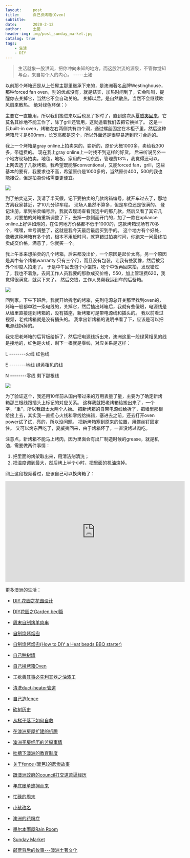 ```yaml
---
layout:     post
title:      自己换烤箱(Oven)
subtitle:   
date:       2020-2-12
author:     土猪
header-img: img/post_sunday_market.jpg
catalog: true
tags:
    - 生活
    - DIY
---
```


> 生活就象一股洪流，把你冲向未知的地方，而这股洪流的源泉，不管你觉知与否，来自每个人的内心。 
> -----土猪


以前那个烤箱还是从上任屋主那里继承下来的，是澳洲著名品牌Westinghouse，那种forced fan oven，别的优点没有，就是结实，加热时间到了，它会叫叫，提醒你去关掉它，当然它不会自动关的。 关掉以后，是自然散热，当然不会继续吹风扇来散热。 绝对绿色环保：）



主要它一直能用，所以我们搬进来以后也忍了多时了，直到这次从[夏威夷回来](http://livinginau.life/2020/01/31/%E7%BE%8E%E5%9B%BD%E5%A4%8F%E5%A8%81%E5%A4%B7%E6%B8%B8%E8%AE%B0/)，它莫名其妙地不能工作了，除了grill还管用，这就逼着我们去把它换掉了。 这是一只built-in oven，烤箱左右两侧共有四个洞，通过螺丝固定在木柜子里，然后这种烤箱尺寸是600mm，长宽高都是这个，所以外面还是很容易选到尺寸合适的。 




我上一个烤箱是gray online上拍卖来的，崭新的，原价大概1000多，卖给我300多，带运费的。 现在我上gray online上一时找不到这样的好货。 后来听说另外一个地方现场拍卖，地毯，地板，家用的一切东西，管理费13%，我觉得还可以，上网去选了几款烤箱，我希望既能够conventional，又能forced fan，grill，这些基本的要有，我要求也不高，希望原价是1000多的，当然原价400，500的我也能接受，但是拍卖价格需要更便宜。 

![](https://cdn.productreview.com.au/resize/listing-picture/d99aa43a-f98d-3cc6-b046-ae3f00d3e4e1?width=1200&height=630&withoutEnlargement=true)




到了拍卖这天，我请了半天假，记下要拍卖的几款烤箱编号，就开车过去了，那地方离我家甚近，才10几分钟车程。 现场人虽然不算多，但是车位还是很满的。 登记注册，拿到拍卖编号后，我就去现场查看我选中的那几款，然后又看了其它几款，对要拍的烤箱重新调整了下，去掉一款侧面开门的，加了一款在apliance online上好评如潮的，在任何地方价格都不低于1000的，这款烤箱现场有70多个，嘿嘿，幸亏调整了，这就是我今天最后最后买到手的。  这个地方有个好处，像我这种烤箱有多个的，根本不用赶时间，就算错过拍卖时间，你跑来一问最终拍卖成交价格，满意了，你就买一个。 




我上午本来想拍卖的几个烤箱，后来都没出价，一个原因是起价太高，另一个原因是其中有个烤箱warranty 只有三个月，而且没有包装，让我有些犹豫，然后被另外个印度人拍走了。 于是中午回去包个小馄饨，吃个中饭再回来拍，发现错过了，我也不着急，去问工作人员我要的那款成交价格，550，加上管理费620，我觉得很满意，就买下来了。 然后交钱，工作人员帮我运到车的后备箱。 



![](https://n.sinaimg.cn/sinacn20191219ac/281/w640h441/20191219/f7f5-ikvenfu2916121.jpg)





回到家，下午下班后，我就开始拆老的烤箱，先到电源总开关那里找到oven的，烤箱一般都单独一条电线的，关掉它，然后抽出烤箱后，我就有些傻眼，电源线是从墙里直接连到烤箱的，没有插座，新烤箱可是带电源线和插头的。 我以前看过视频，老式烤箱就是没有插头的。 我拿出新烤箱的说明书看了下，应该是可以把电源线拆掉的。 




我先把老烤箱的后背板给拆了，然后把电源线拆出来，澳洲这里一般绿黄相见的线是接地的，红色是火线，剩下一根就是零线，对应关系是这样：


L --------火线   红色线

E --------地线   绿黄相见的线

N --------零线   剩下那根线



![](https://i.pinimg.com/originals/c0/2f/01/c02f01a80c5d8b43ba4aaa7bbe1d71b1.jpg)

为了验证这个，我还用10年前从国内带过来的万用表量了量，主要为了确定新烤箱那三根线跟插头上标记的对应关系。 这样我就把老烤箱给搬出来了，一个字，“重”，所以我跟太太两个人抬。 把新烤箱的自带电源线给拆了，把墙里那根给接上去，其实我一直担心火线和零线给搞错，塞进去之前，还去打开oven power试了试，亮的，所以没问题。 把新烤箱塞到原来的位置，用螺丝钉固定住。 又可以烤东西吃了，夏威夷回来，由于烤箱坏了，一直没烤过肉吃。 



注意点，新烤箱不能马上烤肉，因为里面会有出厂制造时候的grease，就是机油，需要做两件事情：

1. 把里面的烤架取出来，用清洁剂清洗；
2. 把温度调到最大，然后烤上半个小时，把里面的机油烧掉。


网上这段视频看过，应该自己可以换烤箱了：


<iframe width="560" height="315" src="https://www.youtube.com/embed/w3YZ04s146c" frameborder="0" allow="accelerometer; autoplay; encrypted-media; gyroscope; picture-in-picture" allowfullscreen></iframe>






更多澳洲的生活：

- [DIY 花园之花园设计](http://livinginau.life/2020/03/30/diy-garden-design/)

- [DIY花园之Garden bed篇](http://livinginau.life/2020/04/17/diy-garden-bed/)

- [周末自制烤羊肉串](http://livinginau.life/2014/03/03/%E5%91%A8%E6%9C%AB%E8%87%AA%E5%88%B6%E7%83%A4%E7%BE%8A%E8%82%89%E4%B8%B2/)

- [自制烧烤烟囱](http://livinginau.life/2014/02/20/%E8%87%AA%E5%88%B6%E7%83%A7%E7%83%A4%E7%83%9F%E5%9B%B1/)

- [自制烧烤烟囱(How to DIY a Heat beads BBQ starter)](https://steemit.com/life/@chenlocus/how-to-diy-a-heat-beads-bbq-starter)

- [自己种树墙](http://livinginau.life/2020/03/10/%E8%87%AA%E5%B7%B1%E7%A7%8D%E6%A0%91%E5%A2%99/)

- [自己换烤箱Oven](http://livinginau.life/2020/02/12/%E8%87%AA%E5%B7%B1%E6%8D%A2oven/)

- [工欲善其事必先利其器之油漆工](http://livinginau.life/2020/04/13/%E5%B7%A5%E6%AC%B2%E5%96%84%E5%85%B6%E4%BA%8B%E5%BF%85%E5%85%88%E5%88%A9%E5%85%B6%E5%99%A8%E4%B9%8B%E6%B2%B9%E6%BC%86%E5%B7%A5/)

- [清洗duct-heater管道](http://livinginau.life/2020/04/08/%E8%87%AA%E5%B7%B1%E5%8A%A8%E6%89%8B%E6%B8%85%E6%B4%97duct-heater%E7%AE%A1%E9%81%93/)

- [自己造fence](http://livinginau.life/2020/01/06/%E7%BB%88%E4%BA%8E%E9%80%A0%E5%A5%BD%E4%BA%86fence/)

- [砍树历史](http://livinginau.life/2019/12/29/%E7%A0%8D%E6%A0%91%E5%8E%86%E5%8F%B2/)

- [从梯子落下如何自救](http://livinginau.life/2020/03/21/%E4%BB%8E%E6%A2%AF%E5%AD%90%E8%90%BD%E4%B8%8B%E5%A6%82%E4%BD%95%E8%87%AA%E6%95%91/)

- [在澳洲房屋扩建的折腾](http://livinginau.life/2020/03/26/%E5%9C%A8%E6%BE%B3%E6%B4%B2%E6%88%BF%E5%B1%8B%E6%89%A9%E5%BB%BA%E7%9A%84%E6%8A%98%E8%85%BE/)

- 
  [澳洲买房经历的苦逼事情](http://livinginau.life/2019/12/18/%E6%BE%B3%E6%B4%B2%E4%B9%B0%E6%88%BF%E7%BB%8F%E5%8E%86%E7%9A%84%E8%8B%A6%E9%80%BC%E4%BA%8B%E6%83%85/)

- 
  [吐槽下澳洲的教育制度](http://livinginau.life/2019/12/13/%E5%90%90%E6%A7%BD%E6%BE%B3%E6%B4%B2%E6%95%99%E8%82%B2%E5%88%B6%E5%BA%A6/)

- [关于fence (篱笆)的悲惨故事](http://livinginau.life/2019/12/01/%E5%85%B3%E4%BA%8Efence%E7%9A%84%E6%82%B2%E6%83%A8%E6%95%85%E4%BA%8B/)

- [跟澳洲政府的council打交道苦逼经历](http://livinginau.life/2019/11/29/%E8%B7%9F%E6%BE%B3%E6%B4%B2%E6%94%BF%E5%BA%9C%E7%9A%84council%E6%89%93%E4%BA%A4%E9%81%93%E8%8B%A6%E9%80%BC%E7%BB%8F%E5%8E%86/)

- [年底账单蜂拥而来](http://livinginau.life/2019/11/29/%E8%B4%A6%E5%8D%95%E8%9C%82%E6%8B%A5%E8%80%8C%E6%9D%A5/)

- [忙碌的周末](http://livinginau.life/2019/11/12/%E5%BF%99%E7%A2%8C%E7%9A%84%E5%91%A8%E6%9C%AB/)

- [小孩改名](http://livinginau.life/2019/11/10/%E5%B0%8F%E5%AD%A9%E6%94%B9%E5%90%8D/)

- [澳洲的花粉症](http://livinginau.life/2018/08/10/%E6%BE%B3%E6%B4%B2%E7%9A%84%E8%8A%B1%E7%B2%89%E7%97%87/)

- [墨尔本雨屋Rain Room](http://livinginau.life/2020/01/13/rain-room/)

- [Sunday Market](http://livinginau.life/2020/01/12/Sunday-Market/)

- [邮票背后的故事---澳洲土著文化](http://livinginau.life/2018/07/10/%E9%82%AE%E7%A5%A8%E8%83%8C%E5%90%8E%E7%9A%84%E6%95%85%E4%BA%8B/)